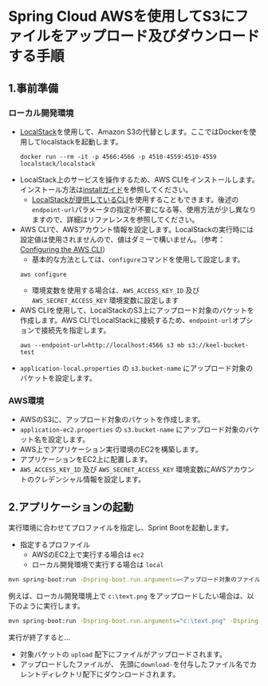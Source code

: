 # Spring Cloud AWSを使用してS3にファイルをアップロード及びダウンロードする手順

## 1.事前準備

### ローカル開発環境

* [LocalStack](https://localstack.cloud/)を使用して、Amazon S3の代替とします。ここではDockerを使用してlocalstackを起動します。
  ```
  docker run --rm -it -p 4566:4566 -p 4510-4559:4510-4559 localstack/localstack
  ```
* LocalStack上のサービスを操作するため、AWS CLIをインストールします。インストール方法は[installガイド](https://docs.aws.amazon.com/cli/latest/userguide/getting-started-install.html)を参照してください。
  * [LocalStackが提供しているCLI](https://docs.localstack.cloud/integrations/aws-cli/)を使用することもできます。後述の`endpoint-url`パラメータの指定が不要になる等、使用方法が少し異なりますので、詳細はリファレンスを参照してください。
* AWS CLIで、AWSアカウント情報を設定します。LocalStackの実行時には設定値は使用されませんので、値はダミーで構いません。（参考：[Configuring the AWS CLI](https://docs.aws.amazon.com/cli/latest/userguide/cli-chap-configure.html)）
  * 基本的な方法としては、`configure`コマンドを使用して設定します。
  ```
  aws configure
  ```
  * 環境変数を使用する場合は、`AWS_ACCESS_KEY_ID` 及び `AWS_SECRET_ACCESS_KEY` 環境変数に設定します
* AWS CLIを使用して、LocalStackのS3上にアップロード対象のバケットを作成します。AWS CLIでLocalStackに接続するため、`endpoint-url`オプションで接続先を指定します。
  ```
  aws --endpoint-url=http://localhost:4566 s3 mb s3://keel-bucket-test
  ```
* `application-local.properties` の `s3.bucket-name` にアップロード対象のバケットを設定します。

### AWS環境

* AWSのS3に、アップロード対象のバケットを作成します。
* `application-ec2.properties` の `s3.bucket-name` にアップロード対象のバケット名を設定します。
* AWS上でアプリケーション実行環境のEC2を構築します。
* アプリケーションをEC2上に配置します。
* `AWS_ACCESS_KEY_ID` 及び `AWS_SECRET_ACCESS_KEY` 環境変数にAWSアカウントのクレデンシャル情報を設定します。

## 2.アプリケーションの起動

実行環境に合わせてプロファイルを指定し、Sprint Bootを起動します。

* 指定するプロファイル
  * AWSのEC2上で実行する場合は `ec2`
  * ローカル開発環境で実行する場合は `local`

```bash
mvn spring-boot:run -Dspring-boot.run.arguments=<アップロード対象のファイルパス> -Dspring-boot.run.profiles=<プロファイル>
```

例えば、ローカル開発環境上で `c:\text.png` をアップロードしたい場合は、以下のように実行します。
```bash
mvn spring-boot:run -Dspring-boot.run.arguments="c:\text.png" -Dspring-boot.run.profiles=local
```

実行が終了すると…
* 対象バケットの `upload` 配下にファイルがアップロードされます。
* アップロードしたファイルが、 先頭に`download-`を付与したファイル名でカレントディレクトリ配下にダウンロードされます。
